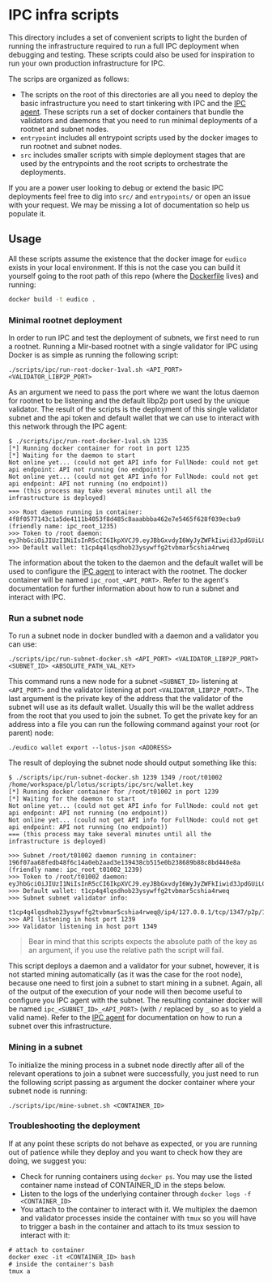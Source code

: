 # IPC infra scripts
This directory includes a set of convenient scripts to light the burden of running the infrastructure required to run a full IPC deployment when debugging and testing. These scripts could also be used for inspiration to run your own production infrastructure for IPC.

The scrips are organized as follows:
- The scripts on the root of this directories are all you need to deploy the basic infrastructure you need to start tinkering with IPC and the [IPC agent](https://github.com/consensus-shipyard/ipc-agent). These scripts run a set of docker containers that bundle the validators and daemons that you need to run minimal deployments of a rootnet and subnet nodes.
- `entrypoint` includes all entrypoint scripts used by the docker images to run rootnet and subnet nodes.
- `src` includes smaller scripts with simple deployment stages that are used by the entrypoints and the root scripts to orchestrate the deployments.

If you are a power user looking to debug or extend the basic IPC deployments feel free to dig into `src/` and `entrypoints/` or open an issue with your request. We may be missing a lot of documentation so help us populate it.

## Usage
All these scripts assume the existence that the docker image for `eudico` exists in your local environment. If this is not the case you can build it yourself going to the root path of this repo (where the [Dockerfile](../../Dockerfile) lives) and running:

```bash
docker build -t eudico .
```

### Minimal rootnet deployment
In order to run IPC and test the deployment of subnets, we first need to run a rootnet. Running a Mir-based rootnet with a single validator for IPC using Docker is as simple as running the following script:
```
./scripts/ipc/run-root-docker-1val.sh <API_PORT> <VALIDATOR_LIBP2P_PORT>
```
As an argument we need to pass the port where we want the lotus daemon for rootnet to be listening and the default libp2p port used by the unique validator. The result of the scripts is the deployment of this single validator subnet and the api token and default wallet that we can use to interact with this network through the IPC agent: 
```
$ ./scripts/ipc/run-root-docker-1val.sh 1235
[*] Running docker container for root in port 1235
[*] Waiting for the daemon to start
Not online yet... (could not get API info for FullNode: could not get api endpoint: API not running (no endpoint))
Not online yet... (could not get API info for FullNode: could not get api endpoint: API not running (no endpoint))
=== (this process may take several minutes until all the infrastructure is deployed)

>>> Root daemon running in container: 4f8f0577143c1a5de4111b4053f8d485c8aaabbba462e7e5465f628f039ecba9 (friendly name: ipc_root_1235)
>>> Token to /root daemon: eyJhbGciOiJIUzI1NiIsInR5cCI6IkpXVCJ9.eyJBbGxvdyI6WyJyZWFkIiwid3JpdGUiLCJzaWduIiwiYWRtaW4iXX0._-2xzek2c3QzYqt5MWdQYrpRtK_Kqi8uEu3bvcm0i40
>>> Default wallet: t1cp4q4lqsdhob23ysywffg2tvbmar5cshia4rweq
```
The information about the token to the daemon and the default wallet will be used to configure the [IPC agent](https://github.com/consensus-shipyard/ipc-agent) to interact with the rootnet. The docker container will be named `ipc_root_<API_PORT>`. Refer to the agent's documentation for further information about how to run a subnet and interact with IPC.

### Run a subnet node
To run a subnet node in docker bundled with a daemon and a validator you can use: 
```
./scripts/ipc/run-subnet-docker.sh <API_PORT> <VALIDATOR_LIBP2P_PORT> <SUBNET_ID> <ABSOLUTE_PATH_VAL_KEY>
```
This command runs a new node for a subnet `<SUBNET_ID>` listening at `<API_PORT>` and the validator listening at port `<VALIDATOR_LIBP2P_PORT>`. The last argument is the private key of the address that the validator of the subnet will use as its default wallet. Usually this will be the wallet address from the root that you used to join the subnet. To get the private key for an address into a file you can run the following command against your root (or parent) node:
```
./eudico wallet export --lotus-json <ADDRESS>
```
The result of deploying the subnet node should output something like this:
```
$ ./scripts/ipc/run-subnet-docker.sh 1239 1349 /root/t01002 /home/workspace/pl/lotus/scripts/ipc/src/wallet.key
[*] Running docker container for /root/t01002 in port 1239
[*] Waiting for the daemon to start
Not online yet... (could not get API info for FullNode: could not get api endpoint: API not running (no endpoint))
Not online yet... (could not get API info for FullNode: could not get api endpoint: API not running (no endpoint))
=== (this process may take several minutes until all the infrastructure is deployed)

>>> Subnet /root/t01002 daemon running in container: 196f07aa68fedb48f6c14a0eb2aad3e139438cb515e0b238689b88c8bd440e8a (friendly name: ipc_root_t01002_1239)
>>> Token to /root/t01002 daemon: eyJhbGciOiJIUzI1NiIsInR5cCI6IkpXVCJ9.eyJBbGxvdyI6WyJyZWFkIiwid3JpdGUiLCJzaWduIiwiYWRtaW4iXX0.dR5L79UIi1ZoPlvaW1Taxyc4nujxRw2elCU85yvi7vc
>>> Default wallet: t1cp4q4lqsdhob23ysywffg2tvbmar5cshia4rweq
>>> Subnet subnet validator info:
 t1cp4q4lqsdhob23ysywffg2tvbmar5cshia4rweq@/ip4/127.0.0.1/tcp/1347/p2p/12D3KooWNWKXfw86CswD9yqZgPu5Dp2mhAcFRPXpXFe53aARYtTJJYtTJ
>>> API listening in host port 1239
>>> Validator listening in host port 1349
```
> Bear in mind that this scripts expects the absolute path of the key as an argument, if you use the relative path the script will fail.

This script deploys a daemon and a validator for your subnet, however, it is not started mining automatically (as it was the case for the root node), because one need to first join a subnet to start mining in a subnet. Again, all of the output of the execution of your node will then become useful to configure you IPC agent with the subnet. The resulting container docker will be named `ipc_<SUBNET_ID>_<API_PORT>` (with `/` replaced by `_` so as to yield a valid name). Refer to the [IPC agent](https://github.com/consensus-shipyard/ipc-agent) for documentation on how to run a subnet over this infrastructure.

### Mining in a subnet
To initialize the mining process in a subnet node directly after all of the relevant operations to join a subnet were successfully, you just need to run the following script passing as argument the docker container where your subnet node is running: 
```
./scripts/ipc/mine-subnet.sh <CONTAINER_ID>
```

### Troubleshooting the deployment
If at any point these scripts do not behave as expected, or you are running out of patience while they deploy and you want to check how they are doing, we suggest you:
- Check for running containers using `docker ps`. You may use the listed container name instead of CONTAINER_ID in the steps below.
- Listen to the logs of the underlying container through `docker logs -f <CONTAINER_ID>`
- You attach to the container to interact with it. We multiplex the daemon and validator processes inside the container with `tmux` so you will have to trigger a bash in the container and attach to its tmux session to interact with it: 
```
# attach to container
docker exec -it <CONTAINER_ID> bash
# inside the container's bash
tmux a
```
